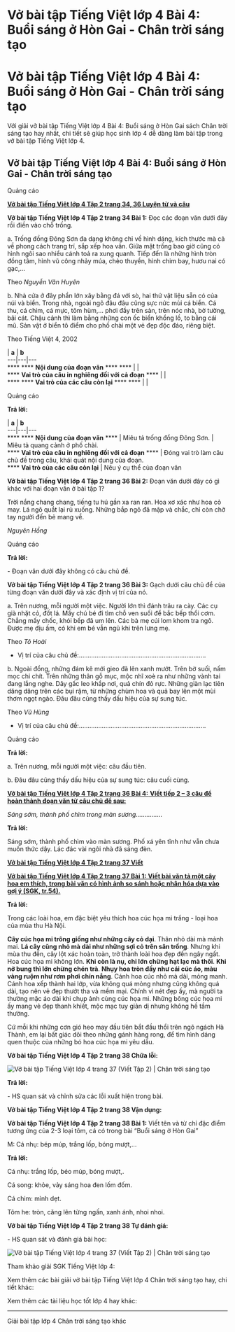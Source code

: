 # Vở bài tập Tiếng Việt lớp 4 Bài 4: Buổi sáng ở Hòn Gai - Chân trời sáng tạo

# Vở bài tập Tiếng Việt lớp 4 Bài 4: Buổi sáng ở Hòn Gai - Chân trời sáng tạo

Với giải vở bài tập Tiếng Việt lớp 4 Bài 4: Buổi sáng ở Hòn Gai sách Chân trời sáng tạo hay nhất, chi tiết sẽ giúp học sinh lớp 4 dễ dàng làm bài tập trong vở bài tập Tiếng Việt lớp 4.

## Vở bài tập Tiếng Việt lớp 4 Bài 4: Buổi sáng ở Hòn Gai - Chân trời sáng tạo

Quảng cáo

[**Vở bài tập Tiếng Việt lớp 4 Tập 2 trang 34, 36 Luyện từ và câu**](https://vietjack.com/vbt-tieng-viet-4-ct/luyen-tu-va-cau-trang-34-36-vbt-tieng-viet-4-tap-2.jsp)

**Vở bài tập Tiếng Việt lớp 4 Tập 2 trang 34 Bài 1:** Đọc các đoạn văn dưới đây rồi điền vào chỗ trống. 

a. Trống đồng Đông Sơn đa dạng không chỉ về hình dáng, kích thước mà cả về phong cách trang trí, sắp xếp hoa văn. Giữa mặt trống bao giờ cũng có hình ngôi sao nhiều cánh toả ra xung quanh. Tiếp đến là những hình tròn đồng tâm, hình vũ công nhảy múa, chèo thuyền, hình chim bay, hươu nai có gạc,... 

Theo _Nguyễn Văn Huyên_

b. Nhà cửa ở đây phần lớn xây bằng đá với sò, hai thứ vật liệu sẵn có của núi và biển. Trong nhà, ngoài ngõ đâu đâu cũng sực nức mùi cá biển. Cá thu, cá chim, cá mực, tôm hùm,... phơi đầy trên sàn, trên nóc nhà, bờ tường, bãi cát. Chậu cảnh thì làm bằng những con ốc biển khổng lồ, to bằng cái mũ. Sản vật ở biển tô điểm cho phố chài một vẻ đẹp độc đáo, riêng biệt. 

Theo Tiếng Việt 4, 2002 

|  **a** |  **b**  
---|---|---  
**** **** **Nội dung của đoạn văn** **** **** |  |   
**** **Vai trò của câu in nghiêng đối với cả đoạn** **** |  |   
**** **** **Vai trò của các câu còn lại** **** **** |  |   
  
Quảng cáo

**Trả lời:**

|  **a** |  **b**  
---|---|---  
**** **** **Nội dung của đoạn văn** **** |  Miêu tả trống đồng Đông Sơn. |  Miêu tả quang cảnh ở phố chài.  
**** **Vai trò của câu in nghiêng đối với cả đoạn** **** |  Đóng vai trò làm câu chủ đề trong câu, khái quát nội dung của đoạn.  
**** **Vai trò của các câu còn lại** |  Nêu ý cụ thể của đoạn văn  
  
**Vở bài tập Tiếng Việt lớp 4 Tập 2 trang 36 Bài 2:** Đoạn văn dưới đây có gì khác với hai đoạn văn ở bài tập 1?

Trời nắng chang chang, tiếng tu hú gần xa ran ran. Hoa xơ xác như hoa cỏ may. Lá ngô quắt lại rủ xuống. Những bắp ngô đã mập và chắc, chỉ còn chờ tay người đến bẻ mang về. 

_Nguyên Hồng_

Quảng cáo

**Trả lời:**

\- Đoạn văn dưới đây không có câu chủ đề.

**Vở bài tập Tiếng Việt lớp 4 Tập 2 trang 36 Bài 3:** Gạch dưới câu chủ đề của từng đoạn văn dưới đây và xác định vị trí của nó. 

a. Trên nương, mỗi người một việc. Người lớn thì đánh trâu ra cày. Các cụ già nhặt cỏ, đốt lá. Mấy chú bé đi tìm chỗ ven suối để bắc bếp thổi cơm. Chẳng mấy chốc, khói bếp đã um lên. Các bà mẹ cúi lom khom tra ngô. Được mẹ địu ấm, có khi em bé vẫn ngủ khi trên lưng mẹ. 

Theo _Tô Hoài_

* Vị trí của câu chủ đề:………………………………………………………………

b. Ngoài đồng, những đám kê mới gieo đã lên xanh mướt. Trên bờ suối, nấm mọc chi chít. Trên những thân gỗ mục, mộc nhĩ xoè ra như những vành tai đang lắng nghe. Dây gấc leo khắp nơi, quả chín đỏ rực. Những giàn lạc tiên dăng dăng trên các bụi rậm, từ những chùm hoa và quả bay lên một mùi thơm ngọt ngào. Đâu đâu cũng thấy dấu hiệu của sự sung túc. 

Theo _Vũ Hùng_

* Vị trí của câu chủ đề:………………………………………………………………

Quảng cáo

**Trả lời:**

a. Trên nương, mỗi người một việc: câu đầu tiên.

b. Đâu đâu cũng thấy dấu hiệu của sự sung túc: câu cuối cùng.

[**Vở bài tập Tiếng Việt lớp 4 Tập 2 trang 36 Bài 4:** **Viết tiếp 2 – 3 câu để hoàn thành đoạn văn từ câu chủ đề sau:**](https://vietjack.com/vbt-tieng-viet-4-ct/viet-tiep-2-3-cau-de-hoan-thanh-doan-van-vm.jsp)

_Sáng sớm, thành phố chìm trong màn sương……………_

**Trả lời:**

Sáng sớm, thành phố chìm vào màn sương. Phố xá yên tĩnh như vẫn chưa muốn thức dậy. Lác đác vài ngôi nhà đã sáng đèn.

[**Vở bài tập Tiếng Việt lớp 4 Tập 2 trang 37 Viết**](https://vietjack.com/vbt-tieng-viet-4-ct/viet-trang-37-vbt-tieng-viet-4-tap-2.jsp)

[**Vở bài tập Tiếng Việt lớp 4 Tập 2 trang 37 Bài 1:** **Viết bài văn tả một cây hoa em thích, trong bài văn có hình ảnh so sánh hoặc nhân hóa dựa vào gợi ý (SGK, tr.54).**](https://vietjack.com/vbt-tieng-viet-4-ct/viet-bai-van-ta-mot-cay-hoa-em-thich-vm.jsp)

**Trả lời:**

Trong các loài hoa, em đặc biệt yêu thích hoa cúc họa mi trắng - loại hoa của mùa thu Hà Nội.

**Cây cúc họa mi trông giống như những cây cỏ dại**. Thân nhỏ dài mà mảnh mai. **Lá cây cũng nhỏ mà dài như những sợi cỏ trên sân trống**. Nhưng khi mùa thu đến, cây lột xác hoàn toàn, trở thành loài hoa đẹp đến ngây ngất. Hoa cúc họa mi không lớn. **Khi còn là nụ, chỉ lớn chừng hạt lạc mà thôi**. **Khi nở bung thì lớn chừng chén trà**. **Nhụy hoa tròn đầy như cái cúc áo, màu vàng ruộm như rơm phơi chín nắng**. Cánh hoa cúc nhỏ mà dài, mỏng manh. Cánh hoa xếp thành hai lớp, vừa không quá mỏng nhưng cũng không quá dài, tạo nên vẻ đẹp thướt tha và mềm mại. Chính vì nét đẹp ấy, mà người ta thường mặc áo dài khi chụp ảnh cùng cúc họa mi. Những bông cúc họa mi ấy mang vẻ đẹp thanh khiết, mộc mạc tuy giản dị nhưng không hề tầm thường.

Cứ mỗi khi những cơn gió heo may đầu tiên bắt đầu thổi trên ngõ ngách Hà Thành, em lại bất giác dõi theo những gánh hàng rong, để tìm hình dáng quen thuộc của những bó hoa cúc họa mi yêu dấu.

**Vở bài tập Tiếng Việt lớp 4 Tập 2 trang 38 Chữa lỗi:**

![Vở bài tập Tiếng Việt lớp 4 trang 37 \(Viết Tập 2\) | Chân trời sáng tạo](https://vietjack.com/vbt-tieng-viet-4-ct/images/anh-o-ke.PNG)

**Trả lời:**

\- HS quan sát và chỉnh sửa các lỗi xuất hiện trong bài. 

**Vở bài tập Tiếng Việt lớp 4 Tập 2 trang 38 Vận dụng:**

**Vở bài tập Tiếng Việt lớp 4 Tập 2 trang 38 Bài 1:** Viết tên và từ chỉ đặc điểm tương ứng của 2-3 loại tôm, cá có trong bài “Buổi sáng ở Hòn Gai”

M: Cá nhụ: bép múp, trắng lốp, bóng mượt,…

**Trả lời:**

Cá nhụ: trắng lốp, béo múp, bóng mượt,.

Cá song: khỏe, vảy sáng hoa đen lốm đốm.

Cá chim: mình dẹt.

Tôm he: tròn, căng lên từng ngấn, xanh ánh, nhoi nhoi.

**Vở bài tập Tiếng Việt lớp 4 Tập 2 trang 38 Tự đánh giá:**

\- HS quan sát và đánh giá bài học:

![Vở bài tập Tiếng Việt lớp 4 trang 37 \(Viết Tập 2\) | Chân trời sáng tạo](https://vietjack.com/vbt-tieng-viet-4-ct/images/tu-danh-gia.PNG)

Tham khảo giải SGK Tiếng Việt lớp 4:

Xem thêm các bài giải vở bài tập Tiếng Việt lớp 4 Chân trời sáng tạo hay, chi tiết khác:

Xem thêm các tài liệu học tốt lớp 4 hay khác:

* * *

Giải bài tập lớp 4 Chân trời sáng tạo khác
